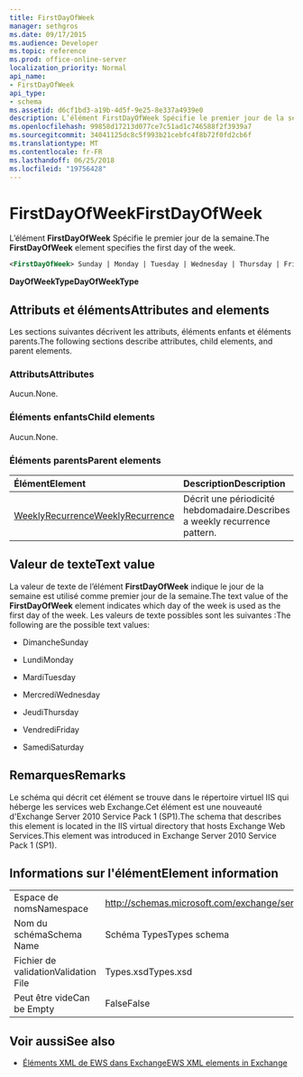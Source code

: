```yaml
---
title: FirstDayOfWeek
manager: sethgros
ms.date: 09/17/2015
ms.audience: Developer
ms.topic: reference
ms.prod: office-online-server
localization_priority: Normal
api_name:
- FirstDayOfWeek
api_type:
- schema
ms.assetid: d6cf1bd3-a19b-4d5f-9e25-8e337a4939e0
description: L’élément FirstDayOfWeek Spécifie le premier jour de la semaine.
ms.openlocfilehash: 99858d17213d077ce7c51ad1c746588f2f3939a7
ms.sourcegitcommit: 34041125dc8c5f993b21cebfc4f8b72f0fd2cb6f
ms.translationtype: MT
ms.contentlocale: fr-FR
ms.lasthandoff: 06/25/2018
ms.locfileid: "19756428"
---
```

# <a name="firstdayofweek"></a><span data-ttu-id="3fec9-103">FirstDayOfWeek</span><span class="sxs-lookup"><span data-stu-id="3fec9-103">FirstDayOfWeek</span></span>

<span data-ttu-id="3fec9-104">L’élément **FirstDayOfWeek** Spécifie le premier jour de la semaine.</span><span class="sxs-lookup"><span data-stu-id="3fec9-104">The **FirstDayOfWeek** element specifies the first day of the week.</span></span> 
  
```XML
<FirstDayOfWeek> Sunday | Monday | Tuesday | Wednesday | Thursday | Friday | Saturday</FirstDayOfWeek>
```

 <span data-ttu-id="3fec9-105">**DayOfWeekType**</span><span class="sxs-lookup"><span data-stu-id="3fec9-105">**DayOfWeekType**</span></span>
## <a name="attributes-and-elements"></a><span data-ttu-id="3fec9-106">Attributs et éléments</span><span class="sxs-lookup"><span data-stu-id="3fec9-106">Attributes and elements</span></span>

<span data-ttu-id="3fec9-107">Les sections suivantes décrivent les attributs, éléments enfants et éléments parents.</span><span class="sxs-lookup"><span data-stu-id="3fec9-107">The following sections describe attributes, child elements, and parent elements.</span></span>
  
### <a name="attributes"></a><span data-ttu-id="3fec9-108">Attributs</span><span class="sxs-lookup"><span data-stu-id="3fec9-108">Attributes</span></span>

<span data-ttu-id="3fec9-109">Aucun.</span><span class="sxs-lookup"><span data-stu-id="3fec9-109">None.</span></span>
  
### <a name="child-elements"></a><span data-ttu-id="3fec9-110">Éléments enfants</span><span class="sxs-lookup"><span data-stu-id="3fec9-110">Child elements</span></span>

<span data-ttu-id="3fec9-111">Aucun.</span><span class="sxs-lookup"><span data-stu-id="3fec9-111">None.</span></span>
  
### <a name="parent-elements"></a><span data-ttu-id="3fec9-112">Éléments parents</span><span class="sxs-lookup"><span data-stu-id="3fec9-112">Parent elements</span></span>

|<span data-ttu-id="3fec9-113">**Élément**</span><span class="sxs-lookup"><span data-stu-id="3fec9-113">**Element**</span></span>|<span data-ttu-id="3fec9-114">**Description**</span><span class="sxs-lookup"><span data-stu-id="3fec9-114">**Description**</span></span>|
|:-----|:-----|
|[<span data-ttu-id="3fec9-115">WeeklyRecurrence</span><span class="sxs-lookup"><span data-stu-id="3fec9-115">WeeklyRecurrence</span></span>](weeklyrecurrence.md) <br/> |<span data-ttu-id="3fec9-116">Décrit une périodicité hebdomadaire.</span><span class="sxs-lookup"><span data-stu-id="3fec9-116">Describes a weekly recurrence pattern.</span></span>  <br/> |
   
## <a name="text-value"></a><span data-ttu-id="3fec9-117">Valeur de texte</span><span class="sxs-lookup"><span data-stu-id="3fec9-117">Text value</span></span>

<span data-ttu-id="3fec9-118">La valeur de texte de l’élément **FirstDayOfWeek** indique le jour de la semaine est utilisé comme premier jour de la semaine.</span><span class="sxs-lookup"><span data-stu-id="3fec9-118">The text value of the **FirstDayOfWeek** element indicates which day of the week is used as the first day of the week.</span></span> <span data-ttu-id="3fec9-119">Les valeurs de texte possibles sont les suivantes :</span><span class="sxs-lookup"><span data-stu-id="3fec9-119">The following are the possible text values:</span></span> 
  
- <span data-ttu-id="3fec9-120">Dimanche</span><span class="sxs-lookup"><span data-stu-id="3fec9-120">Sunday</span></span>
    
- <span data-ttu-id="3fec9-121">Lundi</span><span class="sxs-lookup"><span data-stu-id="3fec9-121">Monday</span></span>
    
- <span data-ttu-id="3fec9-122">Mardi</span><span class="sxs-lookup"><span data-stu-id="3fec9-122">Tuesday</span></span>
    
- <span data-ttu-id="3fec9-123">Mercredi</span><span class="sxs-lookup"><span data-stu-id="3fec9-123">Wednesday</span></span>
    
- <span data-ttu-id="3fec9-124">Jeudi</span><span class="sxs-lookup"><span data-stu-id="3fec9-124">Thursday</span></span>
    
- <span data-ttu-id="3fec9-125">Vendredi</span><span class="sxs-lookup"><span data-stu-id="3fec9-125">Friday</span></span>
    
- <span data-ttu-id="3fec9-126">Samedi</span><span class="sxs-lookup"><span data-stu-id="3fec9-126">Saturday</span></span>
    
## <a name="remarks"></a><span data-ttu-id="3fec9-127">Remarques</span><span class="sxs-lookup"><span data-stu-id="3fec9-127">Remarks</span></span>

<span data-ttu-id="3fec9-128">Le schéma qui décrit cet élément se trouve dans le répertoire virtuel IIS qui héberge les services web Exchange.Cet élément est une nouveauté d'Exchange Server 2010 Service Pack 1 (SP1).</span><span class="sxs-lookup"><span data-stu-id="3fec9-128">The schema that describes this element is located in the IIS virtual directory that hosts Exchange Web Services.This element was introduced in Exchange Server 2010 Service Pack 1 (SP1).</span></span>
  
## <a name="element-information"></a><span data-ttu-id="3fec9-129">Informations sur l'élément</span><span class="sxs-lookup"><span data-stu-id="3fec9-129">Element information</span></span>

|||
|:-----|:-----|
|<span data-ttu-id="3fec9-130">Espace de noms</span><span class="sxs-lookup"><span data-stu-id="3fec9-130">Namespace</span></span>  <br/> |http://schemas.microsoft.com/exchange/services/2006/types  <br/> |
|<span data-ttu-id="3fec9-131">Nom du schéma</span><span class="sxs-lookup"><span data-stu-id="3fec9-131">Schema Name</span></span>  <br/> |<span data-ttu-id="3fec9-132">Schéma Types</span><span class="sxs-lookup"><span data-stu-id="3fec9-132">Types schema</span></span>  <br/> |
|<span data-ttu-id="3fec9-133">Fichier de validation</span><span class="sxs-lookup"><span data-stu-id="3fec9-133">Validation File</span></span>  <br/> |<span data-ttu-id="3fec9-134">Types.xsd</span><span class="sxs-lookup"><span data-stu-id="3fec9-134">Types.xsd</span></span>  <br/> |
|<span data-ttu-id="3fec9-135">Peut être vide</span><span class="sxs-lookup"><span data-stu-id="3fec9-135">Can be Empty</span></span>  <br/> |<span data-ttu-id="3fec9-136">False</span><span class="sxs-lookup"><span data-stu-id="3fec9-136">False</span></span>  <br/> |
   
## <a name="see-also"></a><span data-ttu-id="3fec9-137">Voir aussi</span><span class="sxs-lookup"><span data-stu-id="3fec9-137">See also</span></span>



- [<span data-ttu-id="3fec9-138">Éléments XML de EWS dans Exchange</span><span class="sxs-lookup"><span data-stu-id="3fec9-138">EWS XML elements in Exchange</span></span>](ews-xml-elements-in-exchange.md)

